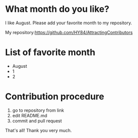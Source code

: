 # What month do you like?

I like August. Please add your favorite month to my repository.

My repository:https://github.com/HY84/AttractingContributors

# List of favorite month
- August
- 1
- 2

# Contribution procedure 
1. go to repository from link 
2. edit README.md 
3. commit and pull request

That's all! Thank you very much.
